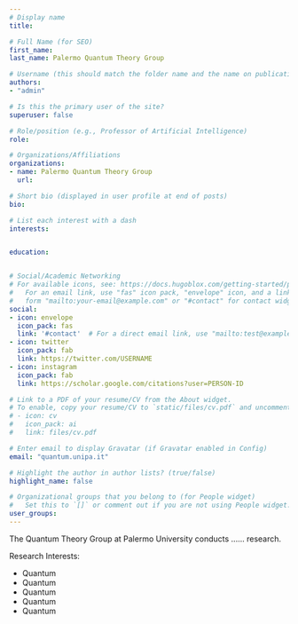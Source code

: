 ```yaml
---
# Display name
title: 

# Full Name (for SEO)
first_name: 
last_name: Palermo Quantum Theory Group

# Username (this should match the folder name and the name on publications)
authors:
- "admin"

# Is this the primary user of the site?
superuser: false

# Role/position (e.g., Professor of Artificial Intelligence)
role: 

# Organizations/Affiliations
organizations:
- name: Palermo Quantum Theory Group
  url: 

# Short bio (displayed in user profile at end of posts)
bio: 

# List each interest with a dash
interests:


education:


# Social/Academic Networking
# For available icons, see: https://docs.hugoblox.com/getting-started/page-builder/#icons
#   For an email link, use "fas" icon pack, "envelope" icon, and a link in the
#   form "mailto:your-email@example.com" or "#contact" for contact widget.
social:
- icon: envelope
  icon_pack: fas
  link: '#contact'  # For a direct email link, use "mailto:test@example.org".
- icon: twitter
  icon_pack: fab
  link: https://twitter.com/USERNAME
- icon: instagram
  icon_pack: fab
  link: https://scholar.google.com/citations?user=PERSON-ID

# Link to a PDF of your resume/CV from the About widget.
# To enable, copy your resume/CV to `static/files/cv.pdf` and uncomment the lines below.
# - icon: cv
#   icon_pack: ai
#   link: files/cv.pdf

# Enter email to display Gravatar (if Gravatar enabled in Config)
email: "quantum.unipa.it"

# Highlight the author in author lists? (true/false)
highlight_name: false

# Organizational groups that you belong to (for People widget)
#   Set this to `[]` or comment out if you are not using People widget.
user_groups:
---
```

The Quantum Theory Group at Palermo University conducts ...... research. 

Research Interests:
 - Quantum
 - Quantum
 - Quantum
 - Quantum
 - Quantum